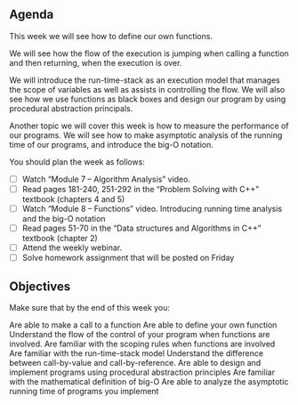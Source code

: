 ## Agenda

This week we will see how to define our own functions.

We will see how the flow of the execution is jumping when calling a function and then returning, when the execution is over.

We will introduce the run-time-stack as an execution model that manages the scope of variables as well as assists in controlling the flow.
We will also see how we use functions as black boxes and design our program by using procedural abstraction principals.

Another topic we will cover this week is how to measure the performance of our programs. We will see how to make asymptotic analysis of the running time of our programs, and introduce the big-O notation.

You should plan the week as follows:

* [ ] Watch “Module 7 – Algorithm Analysis” video. 
* [ ] Read pages 181-240, 251-292 in the “Problem Solving with C++” textbook (chapters 4 and 5)
* [ ] Watch “Module 8 – Functions” video. Introducing running time analysis and the big-O notation
* [ ] Read pages 51-70 in the “Data structures and Algorithms in C++” textbook (chapter 2)
* [ ] Attend the weekly webinar.
* [ ] Solve homework assignment that will be posted on Friday 

## Objectives

Make sure that by the end of this week you:

Are able to make a call to a function
Are able to define your own function
Understand the flow of the control of your program when functions are involved.
Are familiar with the scoping rules when functions are involved
Are familiar with the run-time-stack model
Understand the difference between call-by-value and call-by-reference.
Are able to design and implement programs using procedural abstraction principles 
Are familiar with the mathematical definition of big-O
Are able to analyze the asymptotic running time of programs you implement
